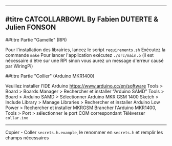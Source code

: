 -----------------
#titre CATCOLLARBOWL
By Fabien DUTERTE & Julien FONSON
-----------------

##titre Partie "Gamelle" (RPI)

Pour l'installation des librairies, lancez le script `requirements.sh`
Exécutez la commande `make`
Pour lancer l'application exécutez `./src/main.o`
(il est nécessaire d'être sur une RPI sinon vous aurez un message d'erreur causé par WiringPi)

##titre Partie "Collier" (Arduino MKR1400)

Veuillez installer l'IDE Arduino https://www.arduino.cc/en/software
Tools > Board > Boards Manager > Rechercher et installer “Arduino SAMD”
Tools > Board > Arduino SAMD > Sélectionner Arduino MKR GSM 1400
Sketch > Include Library > Manage Libraries > Rechercher et installer Arduino Low Power > Rechercher et installer MKRGSM
Brancher l'Arduino MKR1400, Tools > Port > sélectionner le port COM correspondant
Téléverser `collar.ino`

-----------------

Copier - Coller `secrets.h.example`, le renommer en `secrets.h` et remplir les champs nécessaires